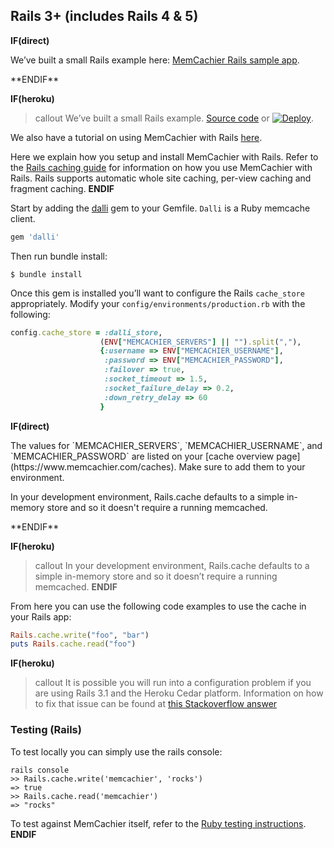 
## Rails 3+ (includes Rails 4 & 5)

**IF(direct)**
<p class="alert alert-info">
We’ve built a small Rails example here:
<a href="https://github.com/memcachier/examples-rails">MemCachier Rails sample app</a>.
</p>
**ENDIF**

**IF(heroku)**
>callout
>We’ve built a small Rails example.
><a class="github-source-code" href="https://github.com/memcachier/examples-rails">Source code</a> or
>[![Deploy](https://www.herokucdn.com/deploy/button.png)](https://heroku.com/deploy?template=https://github.com/memcachier/examples-rails).

We also have a tutorial on using MemCachier with Rails [here](building-a-rails-3-application-with-memcache).

Here we explain how you setup and install MemCachier with Rails. Refer
to the [Rails caching
guide](http://guides.rubyonrails.org/caching_with_rails.html)
for information on how you use MemCachier with Rails. Rails supports
automatic whole site caching, per-view caching and fragment caching.
**ENDIF**

Start by adding the [dalli](https://github.com/mperham/dalli) gem to your
Gemfile. `Dalli` is a Ruby memcache client.

```ruby
gem 'dalli'
```

Then run bundle install:

```term
$ bundle install
```

Once this gem is installed you’ll want to configure the Rails `cache_store`
appropriately. Modify your `config/environments/production.rb` with the
following:

```ruby
config.cache_store = :dalli_store,
                    (ENV["MEMCACHIER_SERVERS"] || "").split(","),
                    {:username => ENV["MEMCACHIER_USERNAME"],
                     :password => ENV["MEMCACHIER_PASSWORD"],
                     :failover => true,
                     :socket_timeout => 1.5,
                     :socket_failure_delay => 0.2,
                     :down_retry_delay => 60
                    }
```

**IF(direct)**
<p class="alert alert-info">
The values for `MEMCACHIER_SERVERS`, `MEMCACHIER_USERNAME`, and
`MEMCACHIER_PASSWORD` are listed on your
[cache overview page](https://www.memcachier.com/caches). Make sure to add them
to your environment.
</p>

<p class="alert alert-info">
In your development environment, Rails.cache defaults to a simple
in-memory store and so it doesn't require a running memcached.
</p>
**ENDIF**

**IF(heroku)**
>callout
>In your development environment, Rails.cache defaults to a simple
>in-memory store and so it doesn’t require a running memcached.
**ENDIF**

From here you can use the following code examples to use the cache in your
Rails app:

```ruby
Rails.cache.write("foo", "bar")
puts Rails.cache.read("foo")
```

**IF(heroku)**
>callout
>It is possible you will run into a configuration problem if you are
>using Rails 3.1 and the Heroku Cedar platform. Information on how to
>fix that issue can be found at [this Stackoverflow
>answer](http://stackoverflow.com/questions/6458947/rails-3-1-heroku-cedar-static-image-assets-are-not-being-served)

### Testing (Rails)

To test locally you can simply use the rails console:

```term
rails console
>> Rails.cache.write('memcachier', 'rocks')
=> true
>> Rails.cache.read('memcachier')
=> "rocks"
```

To test against MemCachier itself, refer to the [Ruby testing
instructions](#testing-ruby).
**ENDIF**

